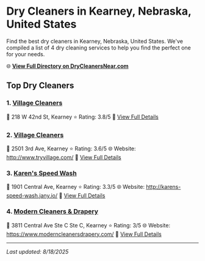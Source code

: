 # Dry Cleaners in Kearney, Nebraska, United States

Find the best dry cleaners in Kearney, Nebraska, United States. We've compiled a list of 4 dry cleaning services to help you find the perfect one for your needs.

🌐 **[View Full Directory on DryCleanersNear.com](https://drycleanersnear.com/city/US/Nebraska/Kearney)**

## Top Dry Cleaners

### 1. [Village Cleaners](https://drycleanersnear.com/dryCleaner/687afc23109507a5c1d43a68/village-cleaners)
📍 218 W 42nd St, Kearney
⭐ Rating: 3.8/5
🔗 [View Full Details](https://drycleanersnear.com/dryCleaner/687afc23109507a5c1d43a68/village-cleaners)

### 2. [Village Cleaners](https://drycleanersnear.com/dryCleaner/687afc22109507a5c1d43a24/village-cleaners)
📍 2501 3rd Ave, Kearney
⭐ Rating: 3.6/5
🌐 Website: http://www.tryvillage.com/
🔗 [View Full Details](https://drycleanersnear.com/dryCleaner/687afc22109507a5c1d43a24/village-cleaners)

### 3. [Karen's Speed Wash](https://drycleanersnear.com/dryCleaner/687afc22109507a5c1d43a46/karen-s-speed-wash)
📍 1901 Central Ave, Kearney
⭐ Rating: 3.3/5
🌐 Website: http://karens-speed-wash.jany.io/
🔗 [View Full Details](https://drycleanersnear.com/dryCleaner/687afc22109507a5c1d43a46/karen-s-speed-wash)

### 4. [Modern Cleaners & Drapery](https://drycleanersnear.com/dryCleaner/687afc25109507a5c1d43a99/modern-cleaners-drapery)
📍 3811 Central Ave Ste C Ste C, Kearney
⭐ Rating: 3/5
🌐 Website: https://www.moderncleanersdrapery.com/
🔗 [View Full Details](https://drycleanersnear.com/dryCleaner/687afc25109507a5c1d43a99/modern-cleaners-drapery)


---

*Last updated: 8/18/2025*
